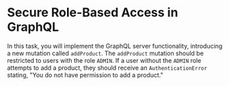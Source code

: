 # Secure Role-Based Access in GraphQL

In this task, you will implement the GraphQL server functionality, introducing a new mutation called `addProduct`. The `addProduct` mutation should be restricted to users with the role `ADMIN`. If a user without the `ADMIN` role attempts to add a product, they should receive an `AuthenticationError` stating, "You do not have permission to add a product."